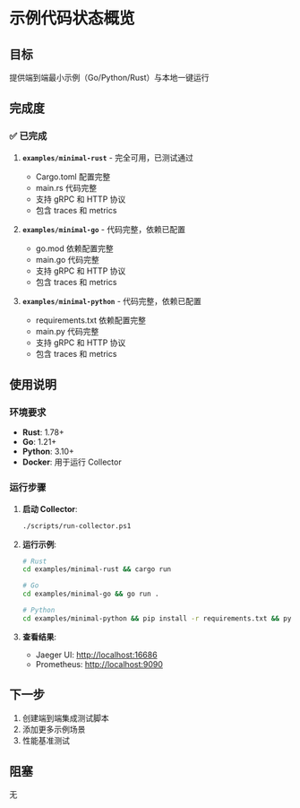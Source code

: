 # 示例代码状态概览

## 目标

提供端到端最小示例（Go/Python/Rust）与本地一键运行

## 完成度

### ✅ 已完成

1. **`examples/minimal-rust`** - 完全可用，已测试通过
   - Cargo.toml 配置完整
   - main.rs 代码完整
   - 支持 gRPC 和 HTTP 协议
   - 包含 traces 和 metrics

2. **`examples/minimal-go`** - 代码完整，依赖已配置
   - go.mod 依赖配置完整
   - main.go 代码完整
   - 支持 gRPC 和 HTTP 协议
   - 包含 traces 和 metrics

3. **`examples/minimal-python`** - 代码完整，依赖已配置
   - requirements.txt 依赖配置完整
   - main.py 代码完整
   - 支持 gRPC 和 HTTP 协议
   - 包含 traces 和 metrics

## 使用说明

### 环境要求

- **Rust**: 1.78+
- **Go**: 1.21+
- **Python**: 3.10+
- **Docker**: 用于运行 Collector

### 运行步骤

1. **启动 Collector**:

   ```bash
   ./scripts/run-collector.ps1
   ```

2. **运行示例**:

   ```bash
   # Rust
   cd examples/minimal-rust && cargo run
   
   # Go
   cd examples/minimal-go && go run .
   
   # Python
   cd examples/minimal-python && pip install -r requirements.txt && python main.py
   ```

3. **查看结果**:
   - Jaeger UI: <http://localhost:16686>
   - Prometheus: <http://localhost:9090>

## 下一步

1. 创建端到端集成测试脚本
2. 添加更多示例场景
3. 性能基准测试

## 阻塞

无
